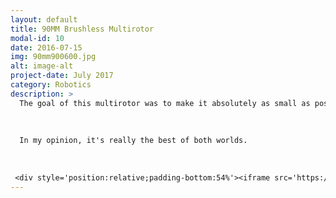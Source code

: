 ```yaml
---
layout: default
title: 90MM Brushless Multirotor
modal-id: 10
date: 2016-07-15
img: 90mm900600.jpg
alt: image-alt
project-date: July 2017
category: Robotics
description: >
  The goal of this multirotor was to make it absolutely as small as possible while still using brushless motors and powerful ESCs. The end result is something with incredible performance and durability. It weighs 37 grams, 60 with a battery. Hovers for approximately 9 minutes, 5 - 6 minute flight time when really using the motors. It's capable of precision indoor flight, as well as flying in the wind outdoors.
  
  
  
  In my opinion, it's really the best of both worlds. 
  
  
  
 <div style='position:relative;padding-bottom:54%'><iframe src='https://gfycat.com/ifr/DefiniteGenuineBunting' frameborder='0' scrolling='no' width='100%' height='100%' style='position:absolute;top:0;left:0' allowfullscreen></iframe></div>
---
```


